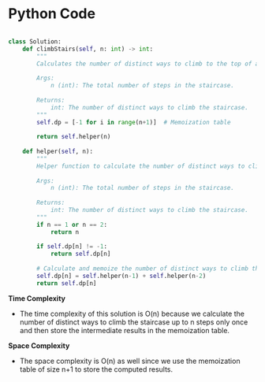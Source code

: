 # Python Code


```python 

class Solution:
    def climbStairs(self, n: int) -> int:
        """
        Calculates the number of distinct ways to climb to the top of a staircase with n steps.
        
        Args:
            n (int): The total number of steps in the staircase.
        
        Returns:
            int: The number of distinct ways to climb the staircase.
        """
        self.dp = [-1 for i in range(n+1)]  # Memoization table
        
        return self.helper(n)
    
    def helper(self, n):
        """
        Helper function to calculate the number of distinct ways to climb the staircase using dynamic programming.
        
        Args:
            n (int): The total number of steps in the staircase.
        
        Returns:
            int: The number of distinct ways to climb the staircase.
        """
        if n == 1 or n == 2:
            return n
        
        if self.dp[n] != -1:
            return self.dp[n]
        
        # Calculate and memoize the number of distinct ways to climb the staircase
        self.dp[n] = self.helper(n-1) + self.helper(n-2)
        return self.dp[n]


```

**Time Complexity**
- The time complexity of this solution is O(n) because we calculate the number of distinct ways to climb the staircase up to n steps only once and then store the intermediate results in the memoization table.

**Space Complexity**
- The space complexity is O(n) as well since we use the memoization table of size n+1 to store the computed results.
